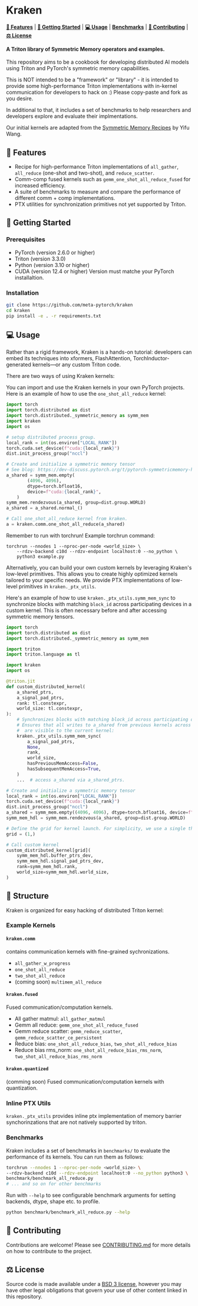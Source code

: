 # Kraken

[**🎯 Features**](#-features) | [**🚀 Getting Started**](#-getting-started) | [**💻 Usage**](#-usage) | [**Benchmarks**](#-benchmarks) | [**🤝 Contributing**](#-contributing) | [**⚖️ License**](#️-license)

#### A Triton library of Symmetric Memory operators and examples.

</div>
This repository aims to be a cookbook for developing distributed AI models using Triton and PyTorch's symmetric memory capabilities. 

This is NOT intended to be a "framework" or "library" - it is intended to provide some high-performance Triton implementations with in-kernel communication for developers to hack on :) Please copy-paste and fork as you desire.


In additional to that, it includes a set of benchmarks to help researchers and developers explore and evaluate their implmentations. 

Our initial kernels are adapted from the [Symmetric Memory Recipes](https://github.com/yifuwang/symm-mem-recipes) by Yifu Wang.

## 🎯 Features
- Recipe for high-performance Triton implementations of `all_gather`, `all_reduce` (one-shot and two-shot), and `reduce_scatter`.
- Comm-comp fused kernels such as `gemm_one_shot_all_reduce_fused` for increased efficiency.
- A suite of benchmarks to measure and compare the performance of different comm + comp implementations.
- PTX utilities for synchronization primitives not yet supported by Triton. 

## 🚀 Getting Started
### Prerequisites
- PyTorch (version 2.6.0 or higher)
- Triton (version 3.3.0)
- Python (version 3.10 or higher)
- CUDA (version 12.4 or higher) Version must matche your PyTorch installaltion.

### Installation
```bash
git clone https://github.com/meta-pytorch/kraken
cd kraken
pip install -e . -r requirements.txt
```

## 💻 Usage
Rather than a rigid framework, Kraken is a hands-on tutorial: developers can embed its techniques into xformers, FlashAttention, TorchInductor-generated kernels—or any custom Triton code. 

There are two ways of using Kraken kernels: 


You can import and use the Kraken kernels in your own PyTorch projects. Here is an example of how to use the `one_shot_all_reduce` kernel:

```python
import torch
import torch.distributed as dist
import torch.distributed._symmetric_memory as symm_mem
import kraken
import os

# setup distributed process group. 
local_rank = int(os.environ["LOCAL_RANK"])
torch.cuda.set_device(f"cuda:{local_rank}")
dist.init_process_group("nccl")

# Create and initialize a symmetric memory tensor
# See blog: https://dev-discuss.pytorch.org/t/pytorch-symmetricmemory-harnessing-nvlink-programmability-with-ease/279 for symmetric memory details. 
a_shared = symm_mem.empty(
        (4096, 4096), 
        dtype=torch.bfloat16, 
        device=f"cuda:{local_rank}",
    )
symm_mem.rendezvous(a_shared, group=dist.group.WORLD)
a_shared = a_shared.normal_()

# Call one_shot_all_reduce kernel from kraken. 
a = kraken.comm.one_shot_all_reduce(a_shared)
```
Remember to run with torchrun! Example torchrun command: 
```shell
torchrun --nnodes 1 --nproc-per-node <world_size> \
    --rdzv-backend c10d --rdzv-endpoint localhost:0 --no_python \
    python3 example.py
```

Alternatively, you can build your own custom kernels by leveraging Kraken's low-level primitives. This allows you to create highly optimized kernels tailored to your specific needs. We provide PTX implementations of low-level primitives in `kraken._ptx_utils`.

Here's an example of how to use `kraken._ptx_utils.symm_mem_sync` to synchronize blocks with matching `block_id` across participating devices in a custom kernel. This is often necessary before and after accessing symmetric memory tensors.

```python
import torch
import torch.distributed as dist
import torch.distributed._symmetric_memory as symm_mem

import triton
import triton.language as tl

import kraken
import os

@triton.jit
def custom_distributed_kernel(
    a_shared_ptrs,
    a_signal_pad_ptrs,
    rank: tl.constexpr,
    world_size: tl.constexpr,
):
    # Synchronizes blocks with matching block_id across participating devices.
    # Ensures that all writes to a_shared from previous kernels across all devices
    #  are visible to the current kernel:
    kraken._ptx_utils.symm_mem_sync(
        a_signal_pad_ptrs,
        None,
        rank,
        world_size,
        hasPreviousMemAccess=False,
        hasSubsequentMemAccess=True,
    )
    ...  # access a_shared via a_shared_ptrs.

# Create and initialize a symmetric memory tensor
local_rank = int(os.environ["LOCAL_RANK"])
torch.cuda.set_device(f"cuda:{local_rank}")
dist.init_process_group("nccl")
a_shared = symm_mem.empty((4096, 4096), dtype=torch.bfloat16, device=f"cuda:{local_rank}")
symm_mem_hdl = symm_mem.rendezvous(a_shared, group=dist.group.WORLD)

# Define the grid for kernel launch. For simplicity, we use a single thread block.
grid = (1,)

# Call custom kernel
custom_distributed_kernel[grid](
    symm_mem_hdl.buffer_ptrs_dev,
    symm_mem_hdl.signal_pad_ptrs_dev,
    rank=symm_mem_hdl.rank,
    world_size=symm_mem_hdl.world_size,
)
```


## 📁 Structure
Kraken is organized for easy hacking of distributed Triton kernel: 

### Example Kernels
#### `kraken.comm`
contains communication kernels with fine-grained sychronizations. 
- `all_gather_w_progress`
- `one_shot_all_reduce`
- `two_shot_all_reduce`
- (coming soon) `multimem_all_reduce`
#### `kraken.fused`
Fused communication/computation kernels. 
- All gather matmul: `all_gather_matmul`
- Gemm all reduce: `gemm_one_shot_all_reduce_fused`
- Gemm reduce scatter: `gemm_reduce_scatter`, `gemm_reduce_scatter_ce_persistent`
- Reduce bias: `one_shot_all_reduce_bias`, `two_shot_all_reduce_bias`
- Reduce bias rms_norm: `one_shot_all_reduce_bias_rms_norm`, `two_shot_all_reduce_bias_rms_norm` 

#### `kraken.quantized`
(comming soon) Fused communication/computation kernels with quantization. 


### Inline PTX Utils
`kraken._ptx_utils` provides inline ptx implementation of memory barrier synchorinzations that are not natively supported by triton. 



### Benchmarks
Kraken includes a set of benchmarks in `benchmarks/` to evaluate the performance of its kernels. You can run them as follows:

```bash
torchrun --nnodes 1 --nproc-per-node <world_size> \
--rdzv-backend c10d --rdzv-endpoint localhost:0 --no_python python3 \
benchmark/benchmark_all_reduce.py 
# ... and so on for other benchmarks
```

Run with `--help` to see configurable benchmark arguments for setting backends, dtype, shape etc. to profile. 
```bash
python benchmark/benchmark_all_reduce.py --help
```


## 🤝 Contributing
Contributions are welcome! Please see [CONTRIBUTING.md](CONTRIBUTING.md) for more details on how to contribute to the project.

## ⚖️ License
Source code is made available under a [BSD 3 license](./LICENSE), however you may have other legal obligations that govern your use of other content linked in this repository.